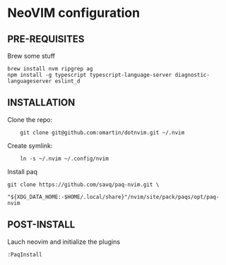 # NeoVIM configuration

## PRE-REQUISITES
Brew some stuff
```
brew install nvm ripgrep ag
npm install -g typescript typescript-language-server diagnostic-languageserver eslint_d
```

## INSTALLATION
Clone the repo:
```
    git clone git@github.com:omartin/dotnvim.git ~/.nvim
```

Create symlink:
```
    ln -s ~/.nvim ~/.config/nvim
```

Install paq
```
git clone https://github.com/savq/paq-nvim.git \
    "${XDG_DATA_HOME:-$HOME/.local/share}"/nvim/site/pack/paqs/opt/paq-nvim
```

## POST-INSTALL
Lauch neovim and initialize the plugins
```
:PaqInstall
```
